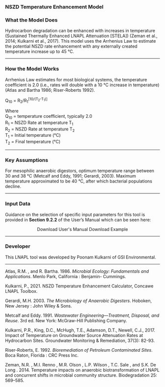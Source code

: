 <h3> NSZD Temperature Enhancement Model </h3>   

<h3> What the Model Does </h3>   

Hydrocarbon degradation can be enhanced with increases in temperature (Sustained Thermally Enhanced LNAPL Attenuation [STELA]) (Zeman et al., 2014; Kulkarni et al., 2017). This model uses the Arrhenius Law to estimate the potential NSZD rate enhancement with any externally created temperature increase up to 45 °C. 

<hr class="featurette-divider">

<h3> How the Model Works </h3>

Arrhenius Law estimates for most biological systems, the temperature coefficient is 2.0 (i.e., rates will double with a 10 °C increase in temperature) (Atlas and Bartha 1986; Riser-Roberts 1992). 

Q<sub>10</sub> = R<sub>2</sub>/R<sub>1</sub><sup>[10/(T<sub>2</sub>-T<sub>1</sub>)]</sup>
    
Where<br>
Q<sub>10</sub> = temperature coefficient, typically 2.0<br>
R<sub>1</sub> = NSZD Rate at temperature T<sub>1</sub><br>
R<sub>2</sub> = NSZD Rate at temperature T<sub>2</sub><br> 
T<sub>1</sub> = Initial temperature (°C)<br> 
T<sub>2</sub> = Final temperature (°C)<br>

<hr class="featurette-divider">

<h3> Key Assumptions </h3>  

For mesophilic anaerobic digestors, optimum temperature range between 30 and 38 °C (Metcalf and Eddy, 1991; Gerardi, 2003). Maximum temperature approximated to be 40 °C, after which bacterial populations decline.   

<hr class="featurette-divider">

<h3> Input Data </h3> 

Guidance on the selection of specific input parameters for this tool is provided in <b>Section 9.2.2</b> of the User’s Manual which can be seen here:

<div style = "text-align:center;">
<a class="btn btn-default btn btn-default shiny-download-link shiny-bound-output button1" onclick="window.open('GSI_Concawe_LNAPL_Manual.pdf#page=55')" role="button">Download User's Manual</a>
<a class="btn btn-default btn btn-default shiny-download-link shiny-bound-output button1" onclick="window.open('07_NSZD-Estimation/Tier_2/NSZD_Temperature_Enhancement_Calculator_Example.pdf')" role="button">Download Example</a>
</div>

<hr class="featurette-divider">

<h3> Developer </h3>  

This LNAPL tool was developed by Poonam Kulkarni of GSI Environmental.

<hr class="featurette-divider">

Atlas, R.M. , and R. Bartha. 1986. <em>Microbial Ecology: Fundamentals and Applications</em>. Menlo Park, California : Benjamin- Cummings.

Kulkarni, P., 2021.  NSZD Temperature Enhancement Calculator, Concawe LNAPL Toolbox.

<p>Gerardi, M.H. 2003. <em>The Microbiology of Anaerobic Digesters</em>. Hoboken, New Jersey : John Wiley & Sons. </p>

<p>Metcalf and Eddy. 1991. <em>Wastewater Engineering—Treatment, Disposal, and Reuse</em>. 3rd ed. New York: McGraw-Hill Publishing Company.</p> 

<p>Kulkarni, P.R., King, D.C., McHugh, T.E., Adamson, D.T., Newell, C.J., 2017. Impact of Temperature on Groundwater Source Attenuation Rates at Hydrocarbon Sites. Groundwater Monitoring & Remediation, 37(3): 82-93.</p>

<p>Riser-Roberts, E. 1992. <em>Bioremediation of Petroleum Contaminated Sites</em>. Boca Raton, Florida : CRC Press Inc.</p>

<p>Zeman, N.R. , M.I. Renno , M.R. Olson , L.P. Wilson , T.C. Sale , and S.K. De Long . 2014. Temperature impacts on anaerobic biotransformation of LNAPL and concurrent shifts in microbial community structure. Biodegradation 25: 569–585.</p>



